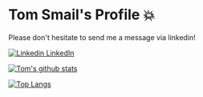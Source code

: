 # Tom Smail's Profile :collision:

Please don't hesitate to send me a message via linkedin! 
 
 [![Linkedin](https://i.stack.imgur.com/gVE0j.png) LinkedIn](https://www.linkedin.com/in/tom-smail)

[![Tom's github stats](https://github-readme-stats.vercel.app/api?username=TomSmail&theme=radical&hide=contribs,issues,stars)](https://github.com/anuraghazra/github-readme-stats)


[![Top Langs](https://github-readme-stats.vercel.app/api/top-langs/?username=TomSmail&theme=radical&layout=compact&exclude_repo=WellBeingApp,HackTheRunway,TomSmail.github.io&hide=Roff,jupyter%20notebook&langs_count=6)](https://github.com/anuraghazra/github-readme-stats)



<!--
**TomSmail/TomSmail** is a ✨ _special_ ✨ repository because its `README.md` (this file) appears on your GitHub profile.

Here are some ideas to get you started:

- 🔭 I’m currently working on ...
- 🌱 I’m currently learning ...
- 👯 I’m looking to collaborate on ...
- 🤔 I’m looking for help with ...
- 💬 Ask me about ...
- 📫 How to reach me: ...
- 😄 Pronouns: ...
- ⚡ Fun fact: ...
-->
